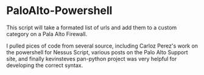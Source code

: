 # PaloAlto-Powershell

This script will take a formated list of urls and add them to a custom category on a Pala Alto Firewall.  

I pulled pices of code from several source, including Carloz Perez's work on the powershell for Nessus Script, various posts on the Palo Alto Support site, and finally kevinsteves pan-python project was very helpful for developing the correct syntax.
